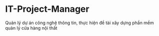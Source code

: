 # IT-Project-Manager
Quản lý dự án công nghệ thông tin, thực hiện đề tài xây dựng phần mềm quản lý cửa hàng nội thất
